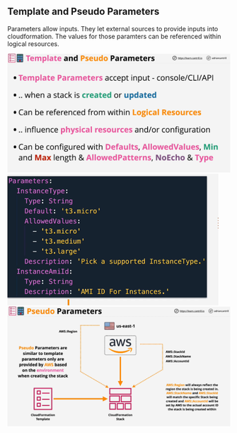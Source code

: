 ## Template and Pseudo Parameters

Parameters allow inputs. They let external sources to provide inputs into cloudformation.
The values for those paramters can be referenced within logical resources.

![Paramters](./images/image-1.png)
![Paramters](./images/image-2.png)
![Paramters](./images/image-3.png)